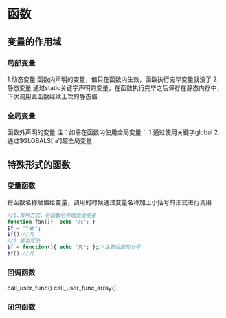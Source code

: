 # 函数
## 变量的作用域
### 局部变量
1.动态变量
函数内声明的变量，值只在函数内生效，函数执行完毕变量就没了
2.静态变量
通过static关键字声明的变量，在函数执行完毕之后保存在静态内存中，下次调用此函数继续上次的静态值
### 全局变量
函数外声明的变量
注：如需在函数内使用全局变量：
1.通过使用关键字global
2.通过$GLOBALS['a']超全局变量
## 特殊形式的函数
### 变量函数
将函数名称赋值给变量，调用的时候通过变量名称加上小括号的形式进行调用
```PHP
//1.常用方式，将函数名称赋值给变量
function fan(){  echo "凡"; }
$f = 'fan';
$f();//凡
//2.匿名写法
$f = function(){ echo "凡"; };//注意后面的分号
$f();//凡
```
### 回调函数
call_user_func()
call_user_func_array()
### 闭包函数
